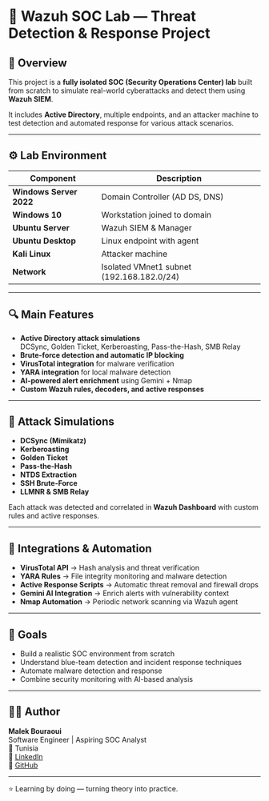 # 🧠 Wazuh SOC Lab — Threat Detection & Response Project

## 📌 Overview
This project is a **fully isolated SOC (Security Operations Center) lab** built from scratch to simulate real-world cyberattacks and detect them using **Wazuh SIEM**.

It includes **Active Directory**, multiple endpoints, and an attacker machine to test detection and automated response for various attack scenarios.

---

## ⚙️ Lab Environment

| Component | Description |
|------------|-------------|
| **Windows Server 2022** | Domain Controller (AD DS, DNS) |
| **Windows 10** | Workstation joined to domain |
| **Ubuntu Server** | Wazuh SIEM & Manager |
| **Ubuntu Desktop** | Linux endpoint with agent |
| **Kali Linux** | Attacker machine |
| **Network** | Isolated VMnet1 subnet (192.168.182.0/24) |

---

## 🔍 Main Features
- **Active Directory attack simulations**  
  DCSync, Golden Ticket, Kerberoasting, Pass-the-Hash, SMB Relay  
- **Brute-force detection and automatic IP blocking**
- **VirusTotal integration** for malware verification  
- **YARA integration** for local malware detection  
- **AI-powered alert enrichment** using Gemini + Nmap  
- **Custom Wazuh rules, decoders, and active responses**

---

## 🧪 Attack Simulations
- **DCSync (Mimikatz)**
- **Kerberoasting**
- **Golden Ticket**
- **Pass-the-Hash**
- **NTDS Extraction**
- **SSH Brute-Force**
- **LLMNR & SMB Relay**

Each attack was detected and correlated in **Wazuh Dashboard** with custom rules and active responses.

---

## 🧰 Integrations & Automation
- **VirusTotal API** → Hash analysis and threat verification  
- **YARA Rules** → File integrity monitoring and malware detection  
- **Active Response Scripts** → Automatic threat removal and firewall drops  
- **Gemini AI Integration** → Enrich alerts with vulnerability context  
- **Nmap Automation** → Periodic network scanning via Wazuh agent

---

## 🧠 Goals
- Build a realistic SOC environment from scratch  
- Understand blue-team detection and incident response techniques  
- Automate malware detection and response  
- Combine security monitoring with AI-based analysis  

---

## 👨‍💻 Author
**Malek Bouraoui**  
Software Engineer | Aspiring SOC Analyst  
📍 Tunisia  
🔗 [LinkedIn](https://www.linkedin.com/in/malek-bouraoui/)  
🔗 [GitHub](https://github.com/BouraouiMalek)

---

⭐ Learning by doing — turning theory into practice.
